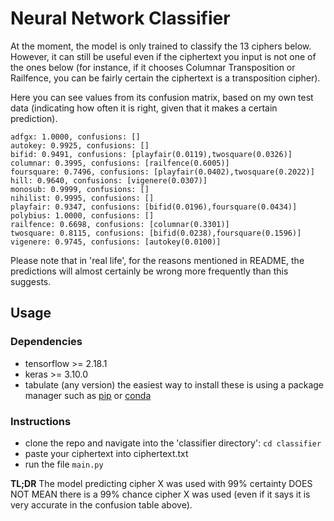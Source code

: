 # Neural Network Classifier

At the moment, the model is only trained to classify the 13 ciphers below. However, it can still be useful even if the ciphertext you input is not one of the ones below (for instance, if it chooses Columnar Transposition or Railfence, you can be fairly certain the ciphertext is a transposition cipher).

Here you can see values from its confusion matrix, based on my own test data (indicating how often it is right, given that it makes a certain prediction).

```
adfgx: 1.0000, confusions: []
autokey: 0.9925, confusions: []
bifid: 0.9491, confusions: [playfair(0.0119),twosquare(0.0326)]
columnar: 0.3995, confusions: [railfence(0.6005)]
foursquare: 0.7496, confusions: [playfair(0.0402),twosquare(0.2022)]
hill: 0.9640, confusions: [vigenere(0.0307)]
monosub: 0.9999, confusions: []
nihilist: 0.9995, confusions: []
playfair: 0.9347, confusions: [bifid(0.0196),foursquare(0.0434)]
polybius: 1.0000, confusions: []
railfence: 0.6698, confusions: [columnar(0.3301)]
twosquare: 0.8115, confusions: [bifid(0.0238),foursquare(0.1596)]
vigenere: 0.9745, confusions: [autokey(0.0100)]
```

Please note that in 'real life', for the reasons mentioned in README, the predictions will almost certainly be wrong more frequently than this suggests.

## Usage

### Dependencies

- tensorflow >= 2.18.1
- keras >= 3.10.0
- tabulate (any version)
  the easiest way to install these is using a package manager such as [pip](https://pypi.org/project/pip/) or [conda](https://anaconda.org/anaconda/conda)

### Instructions

- clone the repo and navigate into the 'classifier directory': `cd classifier`
- paste your ciphertext into ciphertext.txt
- run the file `main.py`

**TL;DR** The model predicting cipher X was used with 99% certainty DOES NOT MEAN there is a 99% chance cipher X was used (even if it says it is very accurate in the confusion table above).
